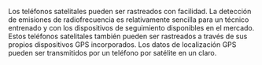 [Title]: # (Los peligros del rastreo)
[Difficulty]: # (Avanzado)
[Order]: # (1)

Los teléfonos satelitales pueden ser rastreados con facilidad. La detección de emisiones de radiofrecuencia es relativamente sencilla para un técnico entrenado y con los dispositivos de seguimiento disponibles en el mercado. Estos teléfonos satelitales también pueden ser rastreados a través de sus propios dispositivos GPS incorporados. Los datos de localización GPS pueden ser transmitidos por un teléfono por satélite en un claro.